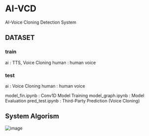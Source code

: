 # AI-VCD
AI-Voice Cloning Detection System 

## DATASET
### train
ai : TTS, Voice Cloning
human : human voice

### test
ai : Voice Cloning
human : human voice



model_fin.ipynb : Conv1D Model Training
model_graph.ipynb : Model Evaluation
pred_test.ipynb : Third-Party Prediction (Voice Cloning)

## System Algorism
![image](https://github.com/FourLayer/AI-VCD/assets/132183887/60f97041-d143-45e8-b74f-8db1ff71d827)
